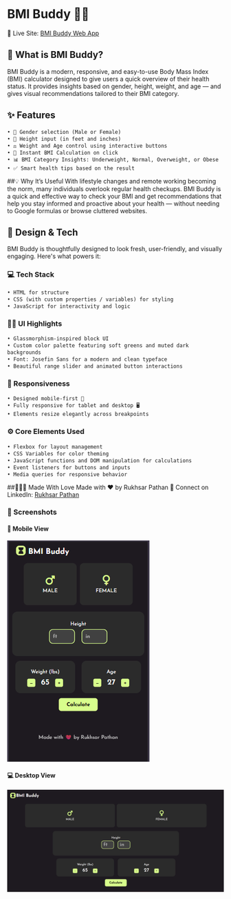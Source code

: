 # BMI Buddy 💚💪
🔗 Live Site: [BMI Buddy Web App](https://rukhsarpathan.github.io/BMIBuddy/)

## 🧠 What is BMI Buddy?
BMI Buddy is a modern, responsive, and easy-to-use Body Mass Index (BMI) calculator designed to give users a quick overview of their health status. It provides insights based on gender, height, weight, and age — and gives visual recommendations tailored to their BMI category.

## ✨ Features
	• 👥 Gender selection (Male or Female)
	• 📏 Height input (in feet and inches)
	• ⚖️ Weight and Age control using interactive buttons
	• 🧮 Instant BMI Calculation on click
	• 📊 BMI Category Insights: Underweight, Normal, Overweight, or Obese
	• ✅ Smart health tips based on the result

##💡 Why It’s Useful
With lifestyle changes and remote working becoming the norm, many individuals overlook regular health checkups. BMI Buddy is a quick and effective way to check your BMI and get recommendations that help you stay informed and proactive about your health — without needing to Google formulas or browse cluttered websites.

## 🎨 Design & Tech
BMI Buddy is thoughtfully designed to look fresh, user-friendly, and visually engaging. Here's what powers it:
### 💻 Tech Stack
	• HTML for structure
	• CSS (with custom properties / variables) for styling
	• JavaScript for interactivity and logic
### 🧑‍🎨 UI Highlights
	• Glassmorphism-inspired block UI
	• Custom color palette featuring soft greens and muted dark backgrounds
	• Font: Josefin Sans for a modern and clean typeface
	• Beautiful range slider and animated button interactions

### 📱 Responsiveness
	• Designed mobile-first 📱
	• Fully responsive for tablet and desktop 🖥️
	• Elements resize elegantly across breakpoints

### ⚙️ Core Elements Used
	• Flexbox for layout management
	• CSS Variables for color theming
	• JavaScript functions and DOM manipulation for calculations
	• Event listeners for buttons and inputs
	• Media queries for responsive behavior

##👩🏻‍💻 Made With Love
Made with ❤️ by Rukhsar Pathan
🔗 Connect on LinkedIn: [Rukhsar Pathan](https://www.linkedin.com/in/rukhsarpathan7/)

### 📸 Screenshots


#### 📱 Mobile View  
![Mobile View](./MobileView.png)

#### 💻 Desktop View  
![Desktop View](./DesktopView.png)

